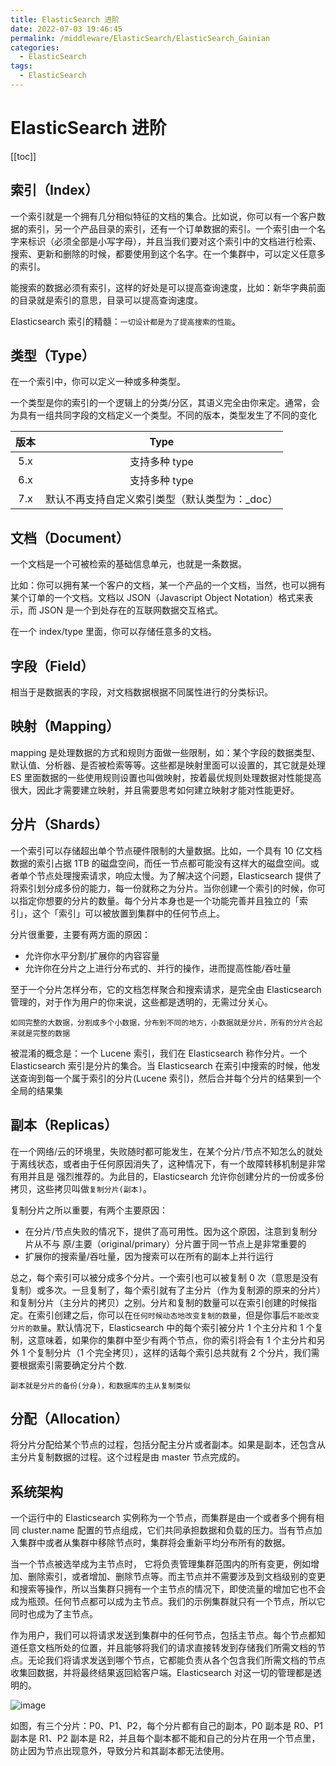```yaml
---
title: ElasticSearch 进阶
date: 2022-07-03 19:46:45
permalink: /middleware/ElasticSearch/ElasticSearch_Gainian
categories:
  - ElasticSearch
tags:
  - ElasticSearch
---
```

# ElasticSearch 进阶

[[toc]]

## 索引（Index）

一个索引就是一个拥有几分相似特征的文档的集合。比如说，你可以有一个客户数据的索引，另一个产品目录的索引，还有一个订单数据的索引。一个索引由一个名字来标识（必须全部是小写字母），并且当我们要对这个索引中的文档进行检索、搜索、更新和删除的时候，都要使用到这个名字。在一个集群中，可以定义任意多的索引。

能搜索的数据必须有索引，这样的好处是可以提高查询速度，比如：新华字典前面的目录就是索引的意思，目录可以提高查询速度。

Elasticsearch 索引的精髓：`一切设计都是为了提高搜索的性能`。

## 类型（Type）

在一个索引中，你可以定义一种或多种类型。

一个类型是你的索引的一个逻辑上的分类/分区，其语义完全由你来定。通常，会为具有一组共同字段的文档定义一个类型。不同的版本，类型发生了不同的变化

| 版本 |                      Type                      |
| :--: | :--------------------------------------------: |
| 5.x  |                 支持多种 type                  |
| 6.x  |                 支持多种 type                  |
| 7.x  | 默认不再支持自定义索引类型（默认类型为：_doc） |

## 文档（Document）

一个文档是一个可被检索的基础信息单元，也就是一条数据。

比如：你可以拥有某一个客户的文档，某一个产品的一个文档，当然，也可以拥有某个订单的一个文档。文档以 JSON（Javascript Object Notation）格式来表示，而 JSON 是一个到处存在的互联网数据交互格式。

在一个 index/type 里面，你可以存储任意多的文档。

## 字段（Field）

相当于是数据表的字段，对文档数据根据不同属性进行的分类标识。

## 映射（Mapping）

mapping 是处理数据的方式和规则方面做一些限制，如：某个字段的数据类型、默认值、分析器、是否被检索等等。这些都是映射里面可以设置的，其它就是处理 ES 里面数据的一些使用规则设置也叫做映射，按着最优规则处理数据对性能提高很大，因此才需要建立映射，并且需要思考如何建立映射才能对性能更好。

## 分片（Shards）

一个索引可以存储超出单个节点硬件限制的大量数据。比如，一个具有 10 亿文档数据的索引占据 1TB 的磁盘空间，而任一节点都可能没有这样大的磁盘空间。或者单个节点处理搜索请求，响应太慢。为了解决这个问题，Elasticsearch 提供了将索引划分成多份的能力，每一份就称之为分片。当你创建一个索引的时候，你可以指定你想要的分片的数量。每个分片本身也是一个功能完善并且独立的「索引」，这个「索引」可以被放置到集群中的任何节点上。

分片很重要，主要有两方面的原因：

- 允许你水平分割/扩展你的内容容量
- 允许你在分片之上进行分布式的、并行的操作，进而提高性能/吞吐量

至于一个分片怎样分布，它的文档怎样聚合和搜索请求，是完全由 Elasticsearch 管理的，对于作为用户的你来说，这些都是透明的，无需过分关心。

`如同完整的大数据，分割成多个小数据，分布到不同的地方，小数据就是分片，所有的分片合起来就是完整的数据`

被混淆的概念是：一个 Lucene 索引，我们在 Elasticsearch 称作分片。一个 Elasticsearch 索引是分片的集合。当 Elasticsearch 在索引中搜索的时候，他发送查询到每一个属于索引的分片(Lucene 索引)，然后合并每个分片的结果到一个全局的结果集

## 副本（Replicas）

在一个网络/云的环境里，失败随时都可能发生，在某个分片/节点不知怎么的就处于离线状态，或者由于任何原因消失了，这种情况下，有一个故障转移机制是非常有用并且是 强烈推荐的。为此目的，Elasticsearch 允许你创建分片的一份或多份拷贝，这些拷贝叫做`复制分片(副本)`。

复制分片之所以重要，有两个主要原因：

- 在分片/节点失败的情况下，提供了高可用性。因为这个原因，注意到复制分片从不与 原/主要（original/primary）分片置于同一节点上是非常重要的
- 扩展你的搜索量/吞吐量，因为搜索可以在所有的副本上并行运行

总之，每个索引可以被分成多个分片。一个索引也可以被复制 0 次（意思是没有复制）或多次。一旦复制了，每个索引就有了主分片（作为复制源的原来的分片）和复制分片（主分片的拷贝）之别。分片和复制的数量可以在索引创建的时候指定。在索引创建之后，你可以在`任何时候动态地改变复制的数量`，但是你事后`不能改变分片的数量`。默认情况下，Elasticsearch 中的每个索引被分片 1 个主分片和 1 个复制，这意味着，如果你的集群中至少有两个节点，你的索引将会有 1 个主分片和另外 1 个复制分片（1 个完全拷贝），这样的话每个索引总共就有 2 个分片，我们需要根据索引需要确定分片个数.

`副本就是分片的备份(分身)，和数据库的主从复制类似`

## 分配（Allocation）

将分片分配给某个节点的过程，包括分配主分片或者副本。如果是副本，还包含从主分片复制数据的过程。这个过程是由 master 节点完成的。

## 系统架构

一个运行中的 Elasticsearch 实例称为一个节点，而集群是由一个或者多个拥有相同 cluster.name 配置的节点组成，它们共同承担数据和负载的压力。当有节点加入集群中或者从集群中移除节点时，集群将会重新平均分布所有的数据。

当一个节点被选举成为主节点时， 它将负责管理集群范围内的所有变更，例如增加、删除索引，或者增加、删除节点等。而主节点并不需要涉及到文档级别的变更和搜索等操作，所以当集群只拥有一个主节点的情况下，即使流量的增加它也不会成为瓶颈。任何节点都可以成为主节点。我们的示例集群就只有一个节点，所以它同时也成为了主节点。

作为用户，我们可以将请求发送到集群中的任何节点，包括主节点。每个节点都知道任意文档所处的位置，并且能够将我们的请求直接转发到存储我们所需文档的节点。无论我们将请求发送到哪个节点，它都能负责从各个包含我们所需文档的节点收集回数据，并将最终结果返回給客户端。Elasticsearch 对这一切的管理都是透明的。

![image](https://jsd.cdn.zzko.cn/gh/xustudyxu/image-hosting1@master/20220703/image.2zh9a4zqfz40.webp)

如图，有三个分片：P0、P1、P2，每个分片都有自己的副本，P0 副本是 R0、P1 副本是 R1、P2 副本是 R2，并且每个副本都不能和自己的分片在用一个节点里，防止因为节点出现意外，导致分片和其副本都无法使用。





